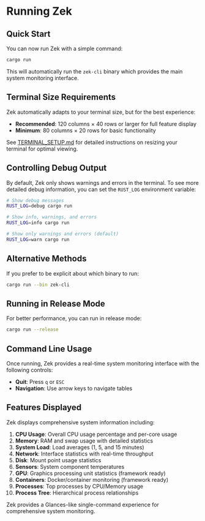 # Running Zek

## Quick Start

You can now run Zek with a simple command:

```bash
cargo run
```

This will automatically run the `zek-cli` binary which provides the main system monitoring interface.

## Terminal Size Requirements

Zek automatically adapts to your terminal size, but for the best experience:

- **Recommended**: 120 columns × 40 rows or larger for full feature display
- **Minimum**: 80 columns × 20 rows for basic functionality

See [TERMINAL_SETUP.md](TERMINAL_SETUP.md) for detailed instructions on resizing your terminal for optimal viewing.

## Controlling Debug Output

By default, Zek only shows warnings and errors in the terminal. To see more detailed debug information, you can set the `RUST_LOG` environment variable:

```bash
# Show debug messages
RUST_LOG=debug cargo run

# Show info, warnings, and errors
RUST_LOG=info cargo run

# Show only warnings and errors (default)
RUST_LOG=warn cargo run
```

## Alternative Methods

If you prefer to be explicit about which binary to run:

```bash
cargo run --bin zek-cli
```

## Running in Release Mode

For better performance, you can run in release mode:

```bash
cargo run --release
```

## Command Line Usage

Once running, Zek provides a real-time system monitoring interface with the following controls:

- **Quit**: Press `q` or `ESC`
- **Navigation**: Use arrow keys to navigate tables

## Features Displayed

Zek displays comprehensive system information including:

1. **CPU Usage**: Overall CPU usage percentage and per-core usage
2. **Memory**: RAM and swap usage with detailed statistics
3. **System Load**: Load averages (1, 5, and 15 minutes)
4. **Network**: Interface statistics with real-time throughput
5. **Disk**: Mount point usage statistics
6. **Sensors**: System component temperatures
7. **GPU**: Graphics processing unit statistics (framework ready)
8. **Containers**: Docker/container monitoring (framework ready)
9. **Processes**: Top processes by CPU/Memory usage
10. **Process Tree**: Hierarchical process relationships

Zek provides a Glances-like single-command experience for comprehensive system monitoring.